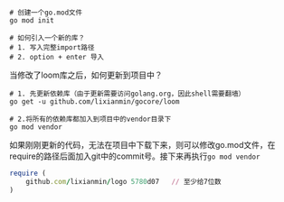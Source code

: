 

```shell

# 创建一个go.mod文件
go mod init

# 如何引入一个新的库？
# 1. 写入完整import路径
# 2. option + enter 导入
```



当修改了loom库之后，如何更新到项目中？

```shell
# 1. 先更新依赖库（由于更新需要访问golang.org，因此shell需要翻墙）
go get -u github.com/lixianmin/gocore/loom

# 2.将所有的依赖库都加入到项目中的vendor目录下
go mod vendor 
```



如果刚刚更新的代码，无法在项目中下载下来，则可以修改go.mod文件，在require的路径后面加入git中的commit号。接下来再执行`go mod vendor`

```ruby
require (
	github.com/lixianmin/logo 5780d07   // 至少给7位数
)
```



